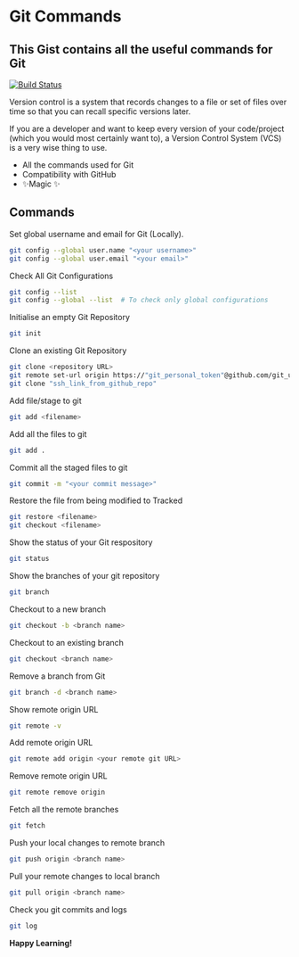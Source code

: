 # Git Commands
## This Gist contains all the useful commands for Git 

[![Build Status](https://travis-ci.org/joemccann/dillinger.svg?branch=master)](https://travis-ci.org/joemccann/dillinger)

Version control is a system that records changes to a file or set of files over time so that you can recall specific versions later.

If you are a developer and want to keep every version of your code/project (which you would most certainly want to), a Version Control System (VCS) is a very wise thing to use.

- All the commands used for Git
- Compatibility with GitHub
- ✨Magic ✨

## Commands

Set global username and email for Git (Locally).

```sh
git config --global user.name "<your username>"
git config --global user.email "<your email>"
```

Check All Git Configurations
```sh
git config --list
git config --global --list  # To check only global configurations

```
Initialise an empty Git Repository

```sh
git init
```

Clone an existing Git Repository 

```sh
git clone <repository URL>
git remote set-url origin https://"git_personal_token"@github.com/git_username/repository.git  --clone from ssh
git clone "ssh_link_from_github_repo"
```

Add file/stage to git

```sh
git add <filename>
```

Add all the files to git

```sh
git add .
```

Commit all the staged files to git

```sh
git commit -m "<your commit message>"
```

Restore the file from being modified to Tracked

```sh
git restore <filename>
git checkout <filename>
```

Show the status of your Git respository

```sh
git status
```

Show the branches of your git repository

```sh
git branch
```

Checkout to a new branch

```sh
git checkout -b <branch name>
```

Checkout to an existing branch

```sh
git checkout <branch name>
```

Remove a branch from Git

```sh
git branch -d <branch name>
```

Show remote origin URL

```sh
git remote -v
```

Add remote origin URL

```sh
git remote add origin <your remote git URL>
```

Remove remote origin URL

```sh
git remote remove origin 
```

Fetch all the remote branches

```sh
git fetch
```
Push your local changes to remote branch

```sh
git push origin <branch name>
```

Pull your remote changes to local branch

```sh
git pull origin <branch name>
```

Check you git commits and logs

```sh
git log
```

**Happy Learning!**
